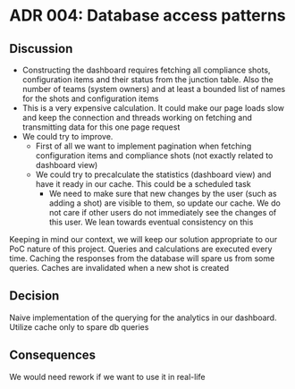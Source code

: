 # ADR 004: Database access patterns

## Discussion
* Constructing the dashboard requires fetching all compliance shots, configuration items and their status from the junction table. Also the number of teams (system owners) and at least a bounded list of names for the shots and configuration items
* This is a very expensive calculation. It could make our page loads slow and keep the connection and threads working on fetching and transmitting data for this one page request
* We could try to improve.
  * First of all we want to implement pagination when fetching configuration items and compliance shots (not exactly related to dashboard view)
  * We could try to precalculate the statistics (dashboard view) and have it ready in our cache. This could be a scheduled task
    * We need to make sure that new changes by the user (such as adding a shot) are visible to them, so update our cache. We do not care if other users do not immediately see the changes of this user. We lean towards eventual consistency on this

Keeping in mind our context, we will keep our solution appropriate to our PoC nature of this project. Queries and calculations are executed every time. Caching the responses from the database will spare us from some queries. Caches are invalidated when a new shot is created

## Decision
Naive implementation of the querying for the analytics in our dashboard. Utilize cache only to spare db queries

## Consequences
We would need rework if we want to use it in real-life 
